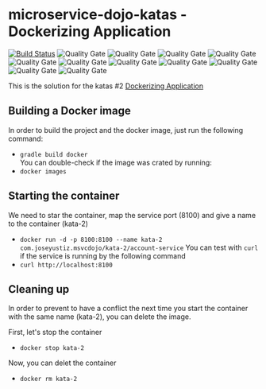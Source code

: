 # microservice-dojo-katas - Dockerizing Application
[![Build Status](https://travis-ci.org/joseyustiz/microservice-dojo-katas.svg?branch=master)](https://travis-ci.org/joseyustiz/microservice-dojo-katas) 
![Quality Gate](https://sonarcloud.io/api/project_badges/measure?project=joseyustiz_microservice-dojo-kata1&metric=alert_status)
![Quality Gate](https://sonarcloud.io/api/project_badges/measure?project=joseyustiz_microservice-dojo-kata1&metric=bugs)
![Quality Gate](https://sonarcloud.io/api/project_badges/measure?project=joseyustiz_microservice-dojo-kata1&metric=code_smells)
![Quality Gate](https://sonarcloud.io/api/project_badges/measure?project=joseyustiz_microservice-dojo-kata1&metric=coverage)
![Quality Gate](https://sonarcloud.io/api/project_badges/measure?project=joseyustiz_microservice-dojo-kata1&metric=duplicated_lines_density)
![Quality Gate](https://sonarcloud.io/api/project_badges/measure?project=joseyustiz_microservice-dojo-kata1&metric=ncloc)
![Quality Gate](https://sonarcloud.io/api/project_badges/measure?project=joseyustiz_microservice-dojo-kata1&metric=sqale_rating)
![Quality Gate](https://sonarcloud.io/api/project_badges/measure?project=joseyustiz_microservice-dojo-kata1&metric=reliability_rating)
![Quality Gate](https://sonarcloud.io/api/project_badges/measure?project=joseyustiz_microservice-dojo-kata1&metric=security_rating)
![Quality Gate](https://sonarcloud.io/api/project_badges/measure?project=joseyustiz_microservice-dojo-kata1&metric=sqale_index)
![Quality Gate](https://sonarcloud.io/api/project_badges/measure?project=joseyustiz_microservice-dojo-kata1&metric=vulnerabilities)

This is the solution for the katas #2 [Dockerizing Application](http://accordance.github.io/microservice-dojo/kata2/dockerizing_application.html) 
## Building a Docker image
In order to build the project and the docker image, just run the following command:
* `gradle build docker`  
You can double-check if the image was crated by running:
* `docker images`

## Starting the container
 We need to star the container, map the service port (8100) and give a name to the container (kata-2)
 * `docker run -d -p 8100:8100 --name kata-2 com.joseyustiz.msvcdojo/kata-2/account-service`
 You can test with `curl` if the service is running by the following command
 * `curl http://localhost:8100`
 
 ## Cleaning up 
 In order to prevent to have a conflict the next time you start the container with the same name (kata-2), you can delete the image.
 
 First, let's stop the container
 * `docker stop kata-2`
 
 Now, you can delet the container
 * `docker rm kata-2`